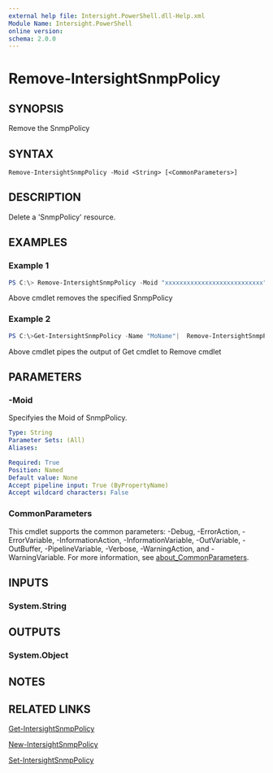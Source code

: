 ```yaml
---
external help file: Intersight.PowerShell.dll-Help.xml
Module Name: Intersight.PowerShell
online version:
schema: 2.0.0
---
```


# Remove-IntersightSnmpPolicy

## SYNOPSIS
Remove the SnmpPolicy

## SYNTAX

```
Remove-IntersightSnmpPolicy -Moid <String> [<CommonParameters>]
```

## DESCRIPTION
Delete a &apos;SnmpPolicy&apos; resource.

## EXAMPLES

### Example 1
```powershell
PS C:\> Remove-IntersightSnmpPolicy -Moid "xxxxxxxxxxxxxxxxxxxxxxxxxxx"
```
Above cmdlet removes the specified SnmpPolicy 

### Example 2
```powershell
PS C:\>Get-IntersightSnmpPolicy -Name "MoName"|  Remove-IntersightSnmpPolicy
```
Above cmdlet pipes the output of Get cmdlet to Remove cmdlet

## PARAMETERS

### -Moid
Specifyies the Moid of SnmpPolicy.

```yaml
Type: String
Parameter Sets: (All)
Aliases:

Required: True
Position: Named
Default value: None
Accept pipeline input: True (ByPropertyName)
Accept wildcard characters: False
```

### CommonParameters
This cmdlet supports the common parameters: -Debug, -ErrorAction, -ErrorVariable, -InformationAction, -InformationVariable, -OutVariable, -OutBuffer, -PipelineVariable, -Verbose, -WarningAction, and -WarningVariable. For more information, see [about_CommonParameters](http://go.microsoft.com/fwlink/?LinkID=113216).

## INPUTS

### System.String

## OUTPUTS

### System.Object
## NOTES

## RELATED LINKS

[Get-IntersightSnmpPolicy](./Get-IntersightSnmpPolicy.md)

[New-IntersightSnmpPolicy](./New-IntersightSnmpPolicy.md)

[Set-IntersightSnmpPolicy](./Set-IntersightSnmpPolicy.md)

